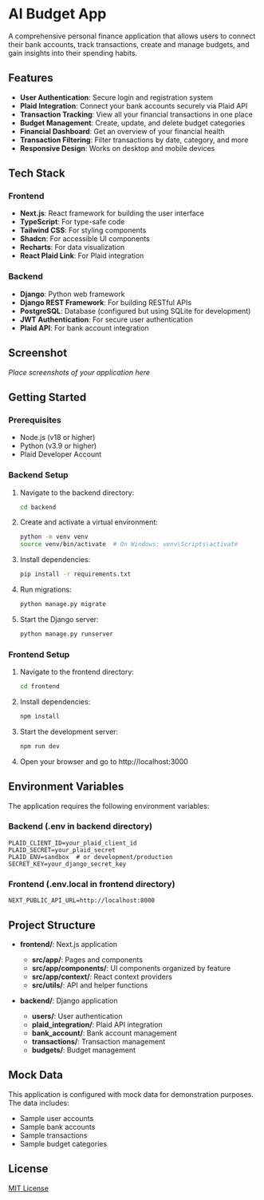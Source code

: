 # AI Budget App

A comprehensive personal finance application that allows users to connect their bank accounts, track transactions, create and manage budgets, and gain insights into their spending habits.

## Features

- **User Authentication**: Secure login and registration system
- **Plaid Integration**: Connect your bank accounts securely via Plaid API
- **Transaction Tracking**: View all your financial transactions in one place
- **Budget Management**: Create, update, and delete budget categories
- **Financial Dashboard**: Get an overview of your financial health
- **Transaction Filtering**: Filter transactions by date, category, and more
- **Responsive Design**: Works on desktop and mobile devices

## Tech Stack

### Frontend
- **Next.js**: React framework for building the user interface
- **TypeScript**: For type-safe code
- **Tailwind CSS**: For styling components
- **Shadcn**: For accessible UI components
- **Recharts**: For data visualization
- **React Plaid Link**: For Plaid integration

### Backend
- **Django**: Python web framework
- **Django REST Framework**: For building RESTful APIs
- **PostgreSQL**: Database (configured but using SQLite for development)
- **JWT Authentication**: For secure user authentication
- **Plaid API**: For bank account integration

## Screenshot
*Place screenshots of your application here*

## Getting Started

### Prerequisites
- Node.js (v18 or higher)
- Python (v3.9 or higher)
- Plaid Developer Account

### Backend Setup
1. Navigate to the backend directory:
   ```bash
   cd backend
   ```

2. Create and activate a virtual environment:
   ```bash
   python -m venv venv
   source venv/bin/activate  # On Windows: venv\Scripts\activate
   ```

3. Install dependencies:
   ```bash
   pip install -r requirements.txt
   ```

4. Run migrations:
   ```bash
   python manage.py migrate
   ```

5. Start the Django server:
   ```bash
   python manage.py runserver
   ```

### Frontend Setup
1. Navigate to the frontend directory:
   ```bash
   cd frontend
   ```

2. Install dependencies:
   ```bash
   npm install
   ```

3. Start the development server:
   ```bash
   npm run dev
   ```

4. Open your browser and go to http://localhost:3000

## Environment Variables

The application requires the following environment variables:

### Backend (.env in backend directory)
```
PLAID_CLIENT_ID=your_plaid_client_id
PLAID_SECRET=your_plaid_secret
PLAID_ENV=sandbox  # or development/production
SECRET_KEY=your_django_secret_key
```

### Frontend (.env.local in frontend directory)
```
NEXT_PUBLIC_API_URL=http://localhost:8000
```

## Project Structure

- **frontend/**: Next.js application
  - **src/app/**: Pages and components
  - **src/app/components/**: UI components organized by feature
  - **src/app/context/**: React context providers
  - **src/utils/**: API and helper functions

- **backend/**: Django application
  - **users/**: User authentication
  - **plaid_integration/**: Plaid API integration
  - **bank_account/**: Bank account management
  - **transactions/**: Transaction management
  - **budgets/**: Budget management

## Mock Data

This application is configured with mock data for demonstration purposes. The data includes:
- Sample user accounts
- Sample bank accounts
- Sample transactions
- Sample budget categories

## License

[MIT License](LICENSE)